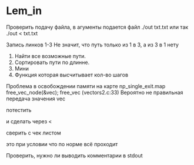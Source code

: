 # Lem_in
Проверить подачу файла, в агументы подается файл ./out txt.txt или так ./out < txt.txt

Запись линков 1-3 Не значит, что путь только из 1 в 3, а из 3 в 1 нету

1. Найти все возможные пути.
2. Сортировать пути по длинне.
3. Мини
4. Функция которая высчитывает кол-во шагов 


Проблема в освобождении памяти на карте np_single_exit.map 
        free_vec_node(&vec);
            free_vec (vectors2.c:33)
            Вероятно не правильная передача значения vec


потестить


и сделать через <


сверить с чек листом

это при условии что по норме всё проходит


Проверить, нужно ли выводить комментарии в stdout
